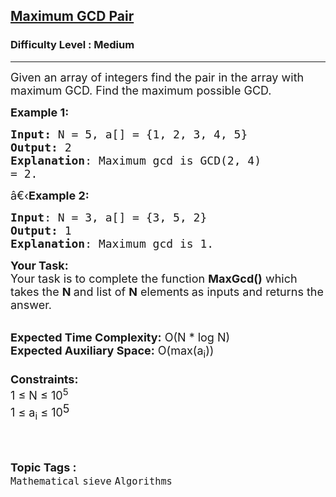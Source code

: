 <h2><a href="https://practice.geeksforgeeks.org/problems/maximum-gcd-pair3534/1">Maximum GCD Pair</a></h2><h3>Difficulty Level : Medium</h3><hr><div class="problems_problem_content__Xm_eO"><p><span style="font-size:18px">Given an array of integers find the pair in the array with maximum GCD. Find the maximum possible GCD.</span></p>

<p><span style="font-size:18px"><strong>Example 1:</strong></span></p>

<pre><span style="font-size:18px"><strong>Input: </strong>N = 5, a[] = {1, 2, 3, 4, 5}
<strong>Output:</strong> 2
<strong>Explanation</strong>:<strong> </strong>Maximum gcd is GCD(2, 4)
= 2.
</span></pre>

<p><span style="font-size:18px">â€‹<strong>Example 2:</strong></span></p>

<pre><span style="font-size:18px"><strong>Input</strong>: N = 3, a[] = {3, 5, 2}
<strong>Output:</strong> 1
<strong>Explanation</strong>: Maximum gcd is 1.</span></pre>

<p><span style="font-size:18px"><strong>Your Task:&nbsp;&nbsp;</strong><br>
Your task is to complete the function&nbsp;<strong>MaxGcd()</strong>&nbsp;which takes the&nbsp;<strong>N</strong><strong>&nbsp;</strong>and list of <strong>N</strong> elements<strong>&nbsp;</strong>as inputs and returns the answer.</span></p>

<p><br>
<span style="font-size:18px"><strong>Expected Time Complexity:</strong>&nbsp;O(N * log N)<br>
<strong>Expected Auxiliary Space:</strong>&nbsp;O(max(a<sub>i</sub>))<br>
<br>
<strong>Constraints:</strong><br>
1 ≤ N ≤ 10<sup>5</sup><br>
1 ≤ a<sub>i</sub>&nbsp;≤ 10</span><sup><span style="font-size:18px">5</span></sup><br>
&nbsp;</p>
</div><br><p><span style=font-size:18px><strong>Topic Tags : </strong><br><code>Mathematical</code>&nbsp;<code>sieve</code>&nbsp;<code>Algorithms</code>&nbsp;